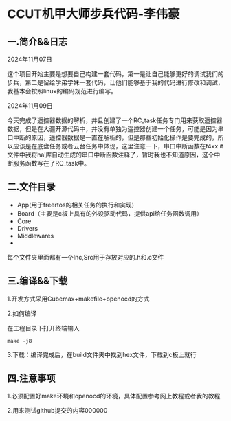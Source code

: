 # CCUT机甲大师步兵代码-李伟豪

## 一.简介&&日志

2024年11月07日

这个项目开始主要是想要自己构建一套代码，第一是让自己能够更好的调试我们的步兵，第二是留给学弟学妹一套代码，让他们能够基于我的代码进行修改和调试，我基本会按照linux的编码规范进行编写。

2024年11月09日

今天完成了遥控器数据的解析，并且创建了一个RC_task任务专门用来获取遥控器数据，但是在大疆开源代码中，并没有单独为遥控器创建一个任务，可能是因为串口中断的原因，遥控器数据是一直在解析的，但是那些初始化操作是要完成的，所以应该是在底盘任务或者云台任务中体现，这里注意一下，串口中断函数在f4xx.it文件中我将hal库自动生成的串口中断函数注释了，暂时我也不知道原因，这个中断服务函数写在了RC_task中。

## 二.文件目录

* App(用于freertos的相关任务的执行和实现)
* Board（主要是c板上具有的外设驱动代码，提供api给任务函数调用）
* Core
* Drivers
* Middlewares
* 

每个文件夹里面都有一个Inc,Src用于存放对应的.h和.c文件

## 三.编译&&下载

1.开发方式采用Cubemax+makefile+openocd的方式

2.如何编译

在工程目录下打开终端输入

```
make -j8
```

3.下载：编译完成后，在build文件夹中找到hex文件，下载到c板上就行

## 四.注意事项

1.必须配置好make环境和openocd的环境，具体配置参考网上教程或者我的教程

2.用来测试github提交的内容000000
